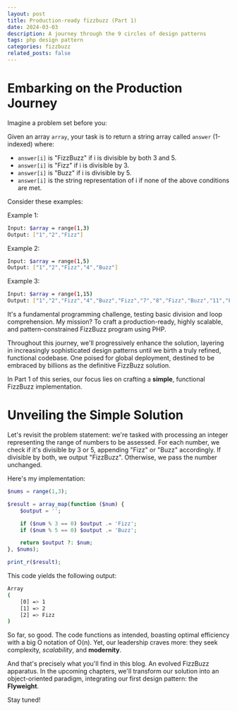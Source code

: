 ```yaml
---
layout: post
title: Production-ready fizzbuzz (Part 1)
date: 2024-03-03
description: A journey through the 9 circles of design patterns
tags: php design pattern
categories: fizzbuzz
related_posts: false
---
```


# Embarking on the Production Journey

Imagine a problem set before you:

Given an array `array`, your task is to return a string array called `answer` (1-indexed) where:

- `answer[i]` is "FizzBuzz" if i is divisible by both 3 and 5.
- `answer[i]` is "Fizz" if i is divisible by 3.
- `answer[i]` is "Buzz" if i is divisible by 5.
- `answer[i]` is the string representation of i if none of the above conditions are met.

Consider these examples:

Example 1:
```bash
Input: $array = range(1,3)
Output: ["1","2","Fizz"]
```

Example 2:
```bash
Input: $array = range(1,5)
Output: ["1","2","Fizz","4","Buzz"]
```

Example 3:
```bash
Input: $array = range(1,15)
Output: ["1","2","Fizz","4","Buzz","Fizz","7","8","Fizz","Buzz","11","Fizz","13","14","FizzBuzz"]
```

It's a fundamental programming challenge, testing basic division and loop comprehension. My mission? To craft a production-ready, highly scalable, and pattern-constrained FizzBuzz program using PHP.

Throughout this journey, we'll progressively enhance the solution, layering in increasingly sophisticated design patterns until we birth a truly refined, functional codebase. One poised for global deployment, destined to be embraced by billions as the definitive FizzBuzz solution.

In Part 1 of this series, our focus lies on crafting a **simple**, functional FizzBuzz implementation.

# Unveiling the Simple Solution

Let's revisit the problem statement: we're tasked with processing an integer representing the range of numbers to be assessed. For each number, we check if it's divisible by 3 or 5, appending "Fizz" or "Buzz" accordingly. If divisible by both, we output "FizzBuzz". Otherwise, we pass the number unchanged.

Here's my implementation:

```php
$nums = range(1,3);

$result = array_map(function ($num) {
    $output = '';

    if ($num % 3 == 0) $output .= 'Fizz';
    if ($num % 5 == 0) $output .= 'Buzz';

    return $output ?: $num;
}, $nums);

print_r($result);
```

This code yields the following output:
```bash
Array
(
    [0] => 1
    [1] => 2
    [2] => Fizz
)
```

So far, so good. The code functions as intended, boasting optimal efficiency with a big O notation of O(n). Yet, our leadership craves more: they seek complexity, _scalability_, and **modernity**.

And that's precisely what you'll find in this blog. An evolved FizzBuzz apparatus. In the upcoming chapters, we'll transform our solution into an object-oriented paradigm, integrating our first design pattern: the **Flyweight**.

Stay tuned!